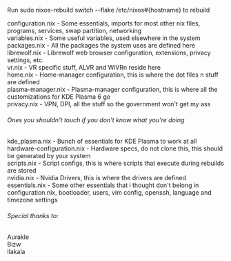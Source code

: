 Run sudo nixos-rebuild switch --flake /etc/nixos#{hostname} to rebuild <br/>

configuration.nix - Some essentials, imports for most other nix files, programs, services, swap partition, networking <br/>
variables.nix - Some useful variables, used elsewhere in the system <br/>
packages.nix - All the packages the system uses are defined here <br/>
librewolf.nix - Librewolf web browser configuration, extensions, privacy settings, etc. <br/>
vr.nix - VR specific stuff, ALVR and WiVRn reside here <br/>
home.nix - Home-manager configuration, this is where the dot files n stuff are defined <br/>
plasma-manager.nix - Plasma-manager configuration, this is where all the customizations for KDE Plasma 6 go <br/>
privacy.nix - VPN, DPI, all the stuff so the government won't get my ass <br/>

###### Ones you shouldn't touch if you don't know what you're doing
kde_plasma.nix - Bunch of essentials for KDE Plasma to work at all <br/>
hardware-configuration.nix - Hardware specs, do not clone this, this should be generated by your system <br/>
scripts.nix - Script configs, this is where scripts that execute during rebuilds are stored <br/>
nvidia.nix - Nvidia Drivers, this is where the drivers are defined <br/>
essentials.nix - Some other essentials that i thought don't belong in configuration.nix, bootloader, users, vim config, openssh, language and timezone settings <br/>

###### Special thanks to: <br/>
Aurakle <br/>
Bizw <br/>
llakala <br/>
